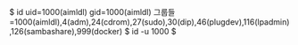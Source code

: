 
$ id
uid=1000(aimldl) gid=1000(aimldl) 그룹들=1000(aimldl),4(adm),24(cdrom),27(sudo),30(dip),46(plugdev),116(lpadmin),126(sambashare),999(docker)
$ id -u
1000
$
